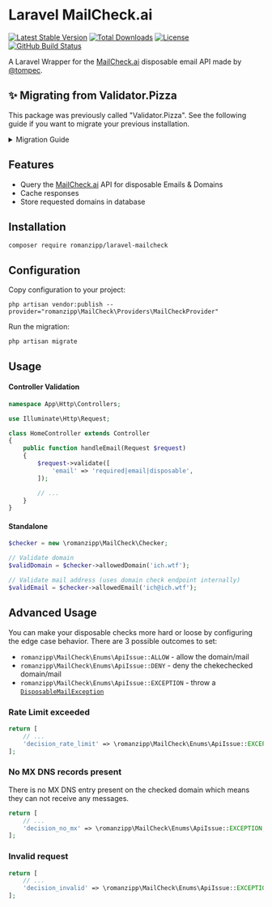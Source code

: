 # Laravel MailCheck.ai

[![Latest Stable Version](https://img.shields.io/packagist/v/romanzipp/laravel-mailcheck.svg?style=flat-square)](https://packagist.org/packages/romanzipp/laravel-mailcheck)
[![Total Downloads](https://img.shields.io/packagist/dt/romanzipp/laravel-mailcheck.svg?style=flat-square)](https://packagist.org/packages/romanzipp/laravel-mailcheck)
[![License](https://img.shields.io/packagist/l/romanzipp/laravel-mailcheck.svg?style=flat-square)](https://packagist.org/packages/romanzipp/laravel-mailcheck)
[![GitHub Build Status](https://img.shields.io/github/actions/workflow/status/romanzipp/Laravel-MailCheck/tests.yml?label=tests&branch=master&style=flat-square)](https://github.com/romanzipp/Laravel-MailCheck/actions)

A Laravel Wrapper for the [MailCheck.ai](https://www.mailcheck.ai) disposable email API made by [@tompec](https://github.com/tompec).

## ✨ Migrating from Validator.Pizza

This package was previously called "Validator.Pizza". See the following guide if you want to migrate your previous installation.

<details>
<summary>Migration Guide</summary>

###  **Package name**

```sh
composer remove romanzipp/laravel-validator-pizza    
composer require romanzipp/laravel-mailcheck
```

### **Config file**

Update the configuration file name.

```diff
- config/mailcheck.php
+ config/mailcheck.php
```

### **Code references**

```diff
- romanzipp\ValidatorPizza\
+ romanzipp\MailCheck\
```

### **Rule**

```diff
- 'email' => 'required|email|validator_pizza',
+ 'email' => 'required|email|disposable', 
```

### Table name

The default new **table name** will be `mailcheck_checks`. If you want to keep the previous `validator_pizza` table name change the entry in your config file.

```diff
- validator_pizza
+ mailcheck_checks
```

</details>

## Features

- Query the [MailCheck.ai](https://www.mailcheck.ai) API for disposable Emails & Domains
- Cache responses
- Store requested domains in database

## Installation

```
composer require romanzipp/laravel-mailcheck
```

## Configuration

Copy configuration to your project:

```
php artisan vendor:publish --provider="romanzipp\MailCheck\Providers\MailCheckProvider"
```

Run the migration:

```
php artisan migrate
```

## Usage

#### Controller Validation

```php
namespace App\Http\Controllers;

use Illuminate\Http\Request;

class HomeController extends Controller
{
    public function handleEmail(Request $request)
    {
        $request->validate([
            'email' => 'required|email|disposable',
        ]);

        // ...
    }
}
```

#### Standalone

```php
$checker = new \romanzipp\MailCheck\Checker;

// Validate domain
$validDomain = $checker->allowedDomain('ich.wtf');

// Validate mail address (uses domain check endpoint internally)
$validEmail = $checker->allowedEmail('ich@ich.wtf');
```

## Advanced Usage

You can make your disposable checks more hard or loose by configuring the edge case behavior.
There are 3 possible outcomes to set: 

- `romanzipp\MailCheck\Enums\ApiIssue::ALLOW` - allow the domain/mail
- `romanzipp\MailCheck\Enums\ApiIssue::DENY` - deny the chekechecked domain/mail
- `romanzipp\MailCheck\Enums\ApiIssue::EXCEPTION` - throw a [`DisposableMailException`](src/Exceptions/DisposableMailException)

### Rate Limit exceeded

```php
return [
    // ... 
    'decision_rate_limit' => \romanzipp\MailCheck\Enums\ApiIssue::EXCEPTION,
];
```

### No MX DNS records present

There is no MX DNS entry present on the checked domain which means they can not receive any messages.

```php
return [
    // ... 
    'decision_no_mx' => \romanzipp\MailCheck\Enums\ApiIssue::EXCEPTION,
];
```

### Invalid request

```php
return [
    // ... 
    'decision_invalid' => \romanzipp\MailCheck\Enums\ApiIssue::EXCEPTION,
];
```
